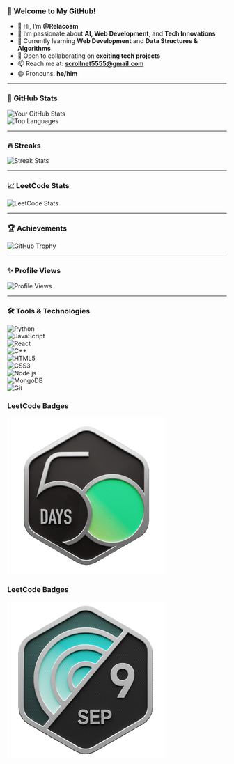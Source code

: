 ### 🚀 Welcome to My GitHub!
- 👋 Hi, I’m **@Relacosm**
- 👀 I’m passionate about **AI, Web Development**, and **Tech Innovations**
- 🌱 Currently learning **Web Development** and **Data Structures & Algorithms**
- 💞️ Open to collaborating on **exciting tech projects**
- 📫 Reach me at: **scrollnet5555@gmail.com**
- 😄 Pronouns: **he/him**

---

### 🌟 GitHub Stats
![Your GitHub Stats](https://github-readme-stats.vercel.app/api?username=Relacosm&show_icons=true&hide_title=true&theme=radical)  
![Top Languages](https://github-readme-stats.vercel.app/api/top-langs/?username=Relacosm&layout=compact&theme=radical)

---

### 🔥 Streaks
![Streak Stats](https://github-readme-streak-stats.herokuapp.com/?user=Relacosm&theme=dark)

---

### 📈 LeetCode Stats
![LeetCode Stats](https://leetcode.card.workers.dev/?username=Relacosm&theme=dark)

---

### 🏆 Achievements
![GitHub Trophy](https://github-profile-trophy.vercel.app/?username=Relacosm&theme=radical&row=1&column=3&margin-w=15&margin-h=15)

---

### ✨ Profile Views
![Profile Views](https://komarev.com/ghpvc/?username=Relacosm&color=brightgreen)

---

### 🛠️ Tools & Technologies
![Python](https://img.shields.io/badge/-Python-3776AB?style=flat&logo=python&logoColor=white)  
![JavaScript](https://img.shields.io/badge/-JavaScript-F7DF1E?style=flat&logo=javascript&logoColor=black)  
![React](https://img.shields.io/badge/-React-61DAFB?style=flat&logo=react&logoColor=black)  
![C++](https://img.shields.io/badge/-C++-00599C?style=flat&logo=c%2B%2B&logoColor=white)  
![HTML5](https://img.shields.io/badge/-HTML5-E34F26?style=flat&logo=html5&logoColor=white)  
![CSS3](https://img.shields.io/badge/-CSS3-1572B6?style=flat&logo=css3&logoColor=white)  
![Node.js](https://img.shields.io/badge/-Node.js-339933?style=flat&logo=node.js&logoColor=white)  
![MongoDB](https://img.shields.io/badge/-MongoDB-47A248?style=flat&logo=mongodb&logoColor=white)  
![Git](https://img.shields.io/badge/-Git-F05032?style=flat&logo=git&logoColor=white)

### LeetCode Badges

![LeetCode Achievements](https://github.com/Relacosm/Relacosm/blob/main/2024-50.gif)

### LeetCode Badges

![LeetCode Achievements](https://github.com/Relacosm/Relacosm/blob/main/2024-09.gif)
